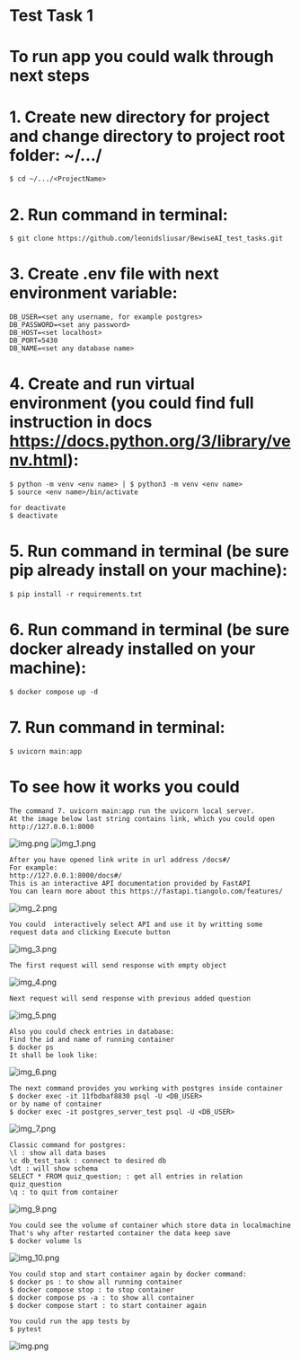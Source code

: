 # Test Task 1
# To run app you could walk through next steps
# 1. Create new directory for project and change directory to project root folder: ~/.../<ProjectName>
    $ cd ~/.../<ProjectName>
# 2. Run command in terminal: 
    $ git clone https://github.com/leonidsliusar/BewiseAI_test_tasks.git
# 3. Create .env file with next environment variable:
    DB_USER=<set any username, for example postgres>
    DB_PASSWORD=<set any password>
    DB_HOST=<set localhost>
    DB_PORT=5430
    DB_NAME=<set any database name>
# 4. Create and run virtual environment (you could find full instruction in docs https://docs.python.org/3/library/venv.html):
    $ python -m venv <env name> | $ python3 -m venv <env name>
    $ source <env name>/bin/activate
    
    for deactivate 
    $ deactivate
# 5. Run command in terminal (be sure pip already install on your machine):
    $ pip install -r requirements.txt 
# 6. Run command in terminal (be sure docker already installed on your machine):
    $ docker compose up -d
# 7. Run command in terminal:
    $ uvicorn main:app

# To see how it works you could 
    The command 7. uvicorn main:app run the uvicorn local server.
    At the image below last string contains link, which you could open
    http://127.0.0.1:8000
![img.png](README/img.png)
![img_1.png](README/img_1.png)

    After you have opened link write in url address /docs#/
    For example:
    http://127.0.0.1:8000/docs#/
    This is an interactive API documentation provided by FastAPI 
    You can learn more about this https://fastapi.tiangolo.com/features/
![img_2.png](README/img_2.png)

    You could  interactively select API and use it by writting some request data and clicking Execute button
![img_3.png](README/img_3.png)
    
    The first request will send response with empty object
![img_4.png](README/img_4.png)
    
    Next request will send response with previous added question
![img_5.png](README/img_5.png)

    Also you could check entries in database:
    Find the id and name of running container
    $ docker ps
    It shall be look like:
![img_6.png](README/img_6.png)
    
    The next command provides you working with postgres inside container
    $ docker exec -it 11fbdbaf8830 psql -U <DB_USER>
    or by name of container
    $ docker exec -it postgres_server_test psql -U <DB_USER>

![img_7.png](README/img_7.png)

    Classic command for postgres:
    \l : show all data bases
    \c db_test_task : connect to desired db
    \dt : will show schema
    SELECT * FROM quiz_question; : get all entries in relation quiz_question
    \q : to quit from container
![img_9.png](README/img_9.png)

    You could see the volume of container which store data in localmachine
    That's why after restarted container the data keep save
    $ docker volume ls
![img_10.png](README/img_10.png)

    You could stop and start container again by docker command:
    $ docker ps : to show all running container
    $ docker compose stop : to stop container
    $ docker compose ps -a : to show all container
    $ docker compose start : to start container again

    You could run the app tests by
    $ pytest
![img.png](README/img11.png)